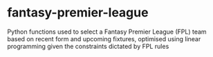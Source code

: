 # fantasy-premier-league
Python functions used to select a Fantasy Premier League (FPL) team based on recent form and upcoming fixtures, optimised using linear programming given the constraints dictated by FPL rules
